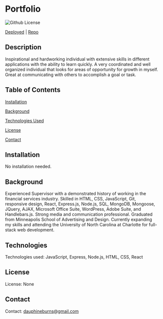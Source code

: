 # Portfolio

![Github License](https://img.shields.io/badge/license-none-blue.svg)

<!-- <img src="Assets/four.png"> -->

[Deployed](https://burnsgirl.github.io/dauphineburnsportfolio/)   |    [Repo](https://github.com/burnsgirl/dauphineburnsportfolio)



## Description
Inspirational and hardworking individual with extensive skills in different applications with the ability to learn quickly. A very coordinated and well organized individual that looks for areas of opportunity for growth in myself. Great at communicating with others to accomplish a goal or task.

## Table of Contents
[Installation](#installation)

[Background](#background)

[Technologies Used](#technologies)

[License](#license)

[Contact](#contact)

## Installation
No installation needed.

## Background
Experienced Supervisor with a demonstrated history of working in the financial services industry. Skilled in HTML, CSS, JavaScript, Git, responsive design, React, Express.js, Node.js, SQL, MongoDB, Mongoose, JQuery, AJAX, Microsoft Office Suite, WordPress, Adobe Suite, and Handlebars.js. Strong media and communication professional. Graduated from Minneapolis School of Advertising and Design. Currently expanding my skills and attending the University of North Carolina at Charlotte for full-stack web development.

## Technologies
Technologies used: JavaScript, Express, Node.js, HTML, CSS, React

## License
License: None

## Contact
Contact: 
dauphineburns@gmail.com

